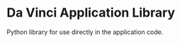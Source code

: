Da Vinci Application Library
============================
Python library for use directly in the application code.
